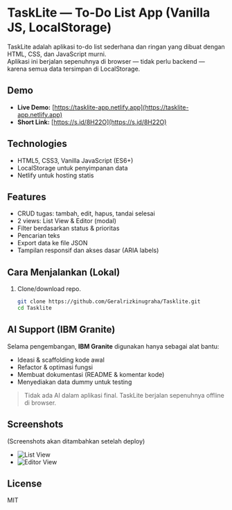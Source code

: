 # TaskLite — To-Do List App (Vanilla JS, LocalStorage)

TaskLite adalah aplikasi to-do list sederhana dan ringan yang dibuat dengan HTML, CSS, dan JavaScript murni.  
Aplikasi ini berjalan sepenuhnya di browser — tidak perlu backend — karena semua data tersimpan di LocalStorage.

## Demo
- **Live Demo:** [https://tasklite-app.netlify.app](https://tasklite-app.netlify.app)  
- **Short Link:** [https://s.id/8H22O](https://s.id/8H22O)

## Technologies
- HTML5, CSS3, Vanilla JavaScript (ES6+)  
- LocalStorage untuk penyimpanan data  
- Netlify untuk hosting statis

## Features
- CRUD tugas: tambah, edit, hapus, tandai selesai  
- 2 views: List View & Editor (modal)  
- Filter berdasarkan status & prioritas  
- Pencarian teks  
- Export data ke file JSON  
- Tampilan responsif dan akses dasar (ARIA labels)

## Cara Menjalankan (Lokal)
1. Clone/download repo.  
   ```bash
   git clone https://github.com/Geralrizkinugraha/Tasklite.git
   cd Tasklite

## AI Support (IBM Granite)
Selama pengembangan, **IBM Granite** digunakan hanya sebagai alat bantu:
- Ideasi & scaffolding kode awal  
- Refactor & optimasi fungsi  
- Membuat dokumentasi (README & komentar kode)  
- Menyediakan data dummy untuk testing  

> Tidak ada AI dalam aplikasi final. TaskLite berjalan sepenuhnya offline di browser.

## Screenshots
(Screenshots akan ditambahkan setelah deploy)  
- ![List View](./screenshot-list.png)  
- ![Editor View](./screenshot-editor.png)  

## License
MIT

